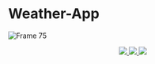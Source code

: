 # Weather-App

![Frame 75](https://user-images.githubusercontent.com/61702243/88699720-50ee2180-d125-11ea-89d2-52e35e8c439b.png)

<p align='center'>
  
  <a href="https://www.java.com/en/download/">
    <img src="https://img.shields.io/badge/built%20with-Java-orange" />
  </a>
  
  <a href='https://github.com/adpth'>
     <img  src='https://img.shields.io/badge/Coded%20By-Adpth%20-blue'/>
  </a>
  
  <a href='https://www.instagram.com/adpth'>
     <img  src='https://img.shields.io/badge/Follow%20On-Adpth%20-red'/>
  </a>
  
</p
